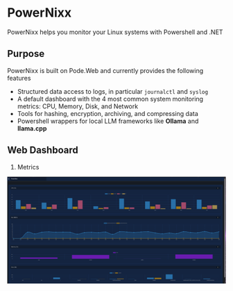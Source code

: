 # PowerNixx

PowerNixx helps you monitor your Linux systems with Powershell and .NET

## Purpose

PowerNixx is built on Pode.Web and currently provides the following features
- Structured data access to logs, in particular ```journalctl``` and ```syslog```
- A default dashboard with the 4 most common system monitoring metrics: CPU, Memory, Disk, and Network
- Tools for hashing, encryption, archiving, and compressing data
- Powershell wrappers for local LLM frameworks like **Ollama** and **llama.cpp**

## Web Dashboard
1. Metrics

![PowerNixx Dashboard](./Documentation/Images/PowerNixxDashboard.png "PowerNixx Dashboard")



